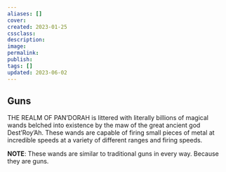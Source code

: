 ```yaml
---
aliases: []
cover: 
created: 2023-01-25
cssclass: 
description: 
image: 
permalink: 
publish: 
tags: []
updated: 2023-06-02
---
```


## Guns

THE REALM OF PAN’DORAH is littered with literally billions of magical wands belched into existence by the maw of the great ancient god Dest’Roy’Ah. These wands are capable of firing small pieces of metal at incredible speeds at a variety of different ranges and firing speeds.

**NOTE**: These wands are similar to traditional guns in every way. Because they are guns.
